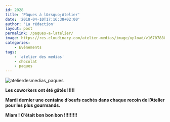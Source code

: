 ```yaml
---
id: 2028
title: 'Pâques à l&rsquo;Atelier'
date: '2018-04-10T17:16:38+02:00'
author: 'La rédaction'
layout: post
permalink: /paques-a-latelier/
image: https://res.cloudinary.com/atelier-medias/image/upload/v1670788867/blog/ucwwlddf1clfdh8mpn9a.jpg
categories:
    - Evènements
tags:
    - 'atelier des medias'
    - chocolat
    - paques
---
```


![atelierdesmedias_paques](https://res.cloudinary.com/atelier-medias/image/upload/v1670788867/blog/ucwwlddf1clfdh8mpn9a.jpg)

**Les coworkers ont été gâtés !!!!!**

**Mardi dernier une centaine d’oeufs cachés dans chaque recoin de l’Atelier pour les plus gourmands.**

**Miam ! C’était bon bon bon !!!!!!!!!**